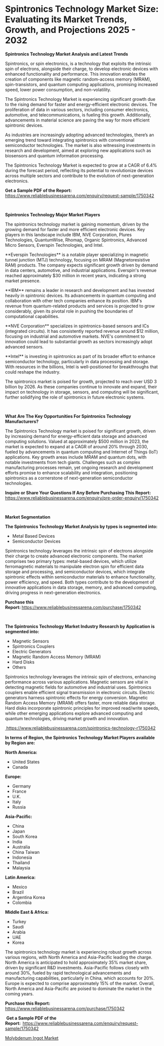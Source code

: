 <p><h1>Spintronics Technology Market Size: Evaluating its Market Trends, Growth, and Projections 2025 - 2032</h1></p><p><strong>Spintronics Technology Market Analysis and Latest Trends</strong></p>
<p><p>Spintronics, or spin electronics, is a technology that exploits the intrinsic spin of electrons, alongside their charge, to develop electronic devices with enhanced functionality and performance. This innovation enables the creation of components like magnetic random-access memory (MRAM), spin-transistors, and quantum computing applications, promising increased speed, lower power consumption, and non-volatility.</p><p>The Spintronics Technology Market is experiencing significant growth due to the rising demand for faster and energy-efficient electronic devices. The proliferation of data in various sectors, including consumer electronics, automotive, and telecommunications, is fueling this growth. Additionally, advancements in material science are paving the way for more efficient spintronic devices. </p><p>As industries are increasingly adopting advanced technologies, there’s an emerging trend toward integrating spintronics with conventional semiconductor technologies. The market is also witnessing investments in research and development, aimed at exploring new applications such as biosensors and quantum information processing. </p><p>The Spintronics Technology Market is expected to grow at a CAGR of 6.4% during the forecast period, reflecting its potential to revolutionize devices across multiple sectors and contribute to the evolution of next-generation electronics.</p></p>
<p><strong>Get a Sample PDF of the Report:&nbsp;</strong> <a href="https://www.reliablebusinessarena.com/enquiry/request-sample/1750342?utm_campaign=2031&utm_medium=2&utm_source=Github&utm_content=ia&utm_term=11022025&utm_id=spintronics-technology">https://www.reliablebusinessarena.com/enquiry/request-sample/1750342</a></p>
<p>&nbsp;</p>
<p><strong>Spintronics Technology Major Market Players</strong></p>
<p><p>The spintronics technology market is gaining momentum, driven by the growing demand for faster and more efficient electronic devices. Key players in this landscape include IBM, NVE Corporation, Plures Technologies, QuantumWise, Rhomap, Organic Spintronics, Advanced Micro Sensors, Everspin Technologies, and Intel.</p><p>**Everspin Technologies** is a notable player specializing in magnetic tunnel junction (MTJ) technology, focusing on MRAM (Magnetoresistive RAM) products. The company expects significant growth driven by demand in data centers, automotive, and industrial applications. Everspin's revenue reached approximately $30 million in recent years, indicating a strong market presence.</p><p>**IBM** remains a leader in research and development and has invested heavily in spintronic devices. Its advancements in quantum computing and collaboration with other tech companies enhance its position. IBM's revenue from quantum-related products and services is projected to grow considerably, given its pivotal role in pushing the boundaries of computational capabilities.</p><p>**NVE Corporation** specializes in spintronics-based sensors and ICs (integrated circuits). It has consistently reported revenue around $12 million, focusing on industrial and automotive markets. NVE's commitment to innovation could lead to substantial growth as sectors increasingly adopt advanced sensors.</p><p>**Intel** is investing in spintronics as part of its broader effort to enhance semiconductor technology, particularly in data processing and storage. With resources in the billions, Intel is well-positioned for breakthroughs that could reshape the industry.</p><p>The spintronics market is poised for growth, projected to reach over USD 3 billion by 2026. As these companies continue to innovate and expand, their impact on technology in storage, sensors, and computing will be significant, further solidifying the role of spintronics in future electronic systems.</p></p>
<p>&nbsp;</p>
<p><strong>What Are The Key Opportunities For Spintronics Technology Manufacturers?</strong></p>
<p><p>The Spintronics Technology market is poised for significant growth, driven by increasing demand for energy-efficient data storage and advanced computing solutions. Valued at approximately $500 million in 2023, the market is expected to expand at a CAGR of around 20% through 2030, fueled by advancements in quantum computing and Internet of Things (IoT) applications. Key growth areas include MRAM and quantum dots, with notable investments from tech giants. Challenges such as complex manufacturing processes remain, yet ongoing research and development efforts promise to enhance scalability and integration, positioning spintronics as a cornerstone of next-generation semiconductor technologies.</p></p>
<p><strong>Inquire or Share Your Questions If Any Before Purchasing This Report:</strong> <a href="https://www.reliablebusinessarena.com/enquiry/pre-order-enquiry/1750342?utm_campaign=2031&utm_medium=2&utm_source=Github&utm_content=ia&utm_term=11022025&utm_id=spintronics-technology">https://www.reliablebusinessarena.com/enquiry/pre-order-enquiry/1750342</a></p>
<p>&nbsp;</p>
<p><strong>Market Segmentation</strong></p>
<p><strong>The Spintronics Technology Market Analysis by types is segmented into:</strong></p>
<p><ul><li>Metal Based Devices</li><li>Semiconductor Devices</li></ul></p>
<p><p>Spintronics technology leverages the intrinsic spin of electrons alongside their charge to create advanced electronic components. The market comprises two primary types: metal-based devices, which utilize ferromagnetic materials to manipulate electron spin for efficient data storage and processing, and semiconductor devices, which integrate spintronic effects within semiconductor materials to enhance functionality, power efficiency, and speed. Both types contribute to the development of innovative applications in data storage, memory, and advanced computing, driving progress in next-generation electronics.</p></p>
<p><strong>Purchase this Report:&nbsp;</strong><a href="https://www.reliablebusinessarena.com/purchase/1750342?utm_campaign=2031&utm_medium=2&utm_source=Github&utm_content=ia&utm_term=11022025&utm_id=spintronics-technology">https://www.reliablebusinessarena.com/purchase/1750342</a></p>
<p>&nbsp;</p>
<p><strong>The Spintronics Technology Market Industry Research by Application is segmented into:</strong></p>
<p><ul><li>Magnetic Sensors</li><li>Spintronics Couplers</li><li>Electric Generators</li><li>Magnetic Random Access Memory (MRAM)</li><li>Hard Disks</li><li>Others</li></ul></p>
<p><p>Spintronics technology leverages the intrinsic spin of electrons, enhancing performance across various applications. Magnetic sensors are vital in detecting magnetic fields for automotive and industrial uses. Spintronics couplers enable efficient signal transmission in electronic circuits. Electric generators harness spintronic effects for energy conversion. Magnetic Random Access Memory (MRAM) offers faster, more reliable data storage. Hard disks incorporate spintronic principles for improved read/write speeds, while other emerging applications explore advanced computing and quantum technologies, driving market growth and innovation.</p></p>
<p><a href="https://www.reliablebusinessarena.com/spintronics-technology-r1750342?utm_campaign=2031&utm_medium=2&utm_source=Github&utm_content=ia&utm_term=11022025&utm_id=spintronics-technology">&nbsp;https://www.reliablebusinessarena.com/spintronics-technology-r1750342</a></p>
<p><strong>In terms of Region, the Spintronics Technology Market Players available by Region are:</strong></p>
<p>
    <p> <strong> North America: </strong>
        <ul>
            <li>United States</li>
            <li>Canada</li>
        </ul>
        </p> 
    <p> <strong> Europe: </strong>
        <ul>
            <li>Germany</li>
            <li>France</li>
            <li>U.K.</li>
            <li>Italy</li>
            <li>Russia</li>
        </ul>
        </p> 
    <p> <strong> Asia-Pacific: </strong>
        <ul>
            <li>China</li>
            <li>Japan</li>
            <li>South Korea</li>
            <li>India</li>
            <li>Australia</li>
            <li>China Taiwan</li>
            <li>Indonesia</li>
            <li>Thailand</li>
            <li>Malaysia</li>
        </ul>
        </p> 
    <p> <strong> Latin America: </strong>
        <ul>
            <li>Mexico</li>
            <li>Brazil</li>
            <li>Argentina Korea</li>
            <li>Colombia</li>
        </ul>
        </p> 
    <p> <strong> Middle East & Africa: </strong>
        <ul>
            <li>Turkey</li>
            <li>Saudi</li>
            <li>Arabia</li>
            <li>UAE</li>
            <li>Korea</li>
        </ul>
    </p>
    </p>
<p><p>The spintronics technology market is experiencing robust growth across various regions, with North America and Asia-Pacific leading the charge. North America is anticipated to hold approximately 35% market share, driven by significant R&D investments. Asia-Pacific follows closely with around 30%, fueled by rapid technological advancements and manufacturing capabilities, particularly in China, which accounts for 20%. Europe is expected to comprise approximately 15% of the market. Overall, North America and Asia-Pacific are poised to dominate the market in the coming years.</p></p>
<p><strong>Purchase this Report: </strong><a href="https://www.reliablebusinessarena.com/purchase/1750342?utm_campaign=2031&utm_medium=2&utm_source=Github&utm_content=ia&utm_term=11022025&utm_id=spintronics-technology">https://www.reliablebusinessarena.com/purchase/1750342</a></p>
<p>&nbsp;<strong>Get a Sample PDF of the Report:&nbsp;&nbsp;</strong><a href="https://www.reliablebusinessarena.com/enquiry/request-sample/1750342?utm_campaign=2031&utm_medium=2&utm_source=Github&utm_content=ia&utm_term=11022025&utm_id=spintronics-technology">https://www.reliablebusinessarena.com/enquiry/request-sample/1750342</a></p>
<p><strong></strong></p>
<p><p><a href="https://github.com/wileonie19657/Market-Research-Report-List-1/blob/main/molybdenum-ingot-market.md?utm_campaign=2031&utm_medium=2&utm_source=Github&utm_content=ia&utm_term=11022025&utm_id=spintronics-technology">Molybdenum Ingot Market</a></p></p>